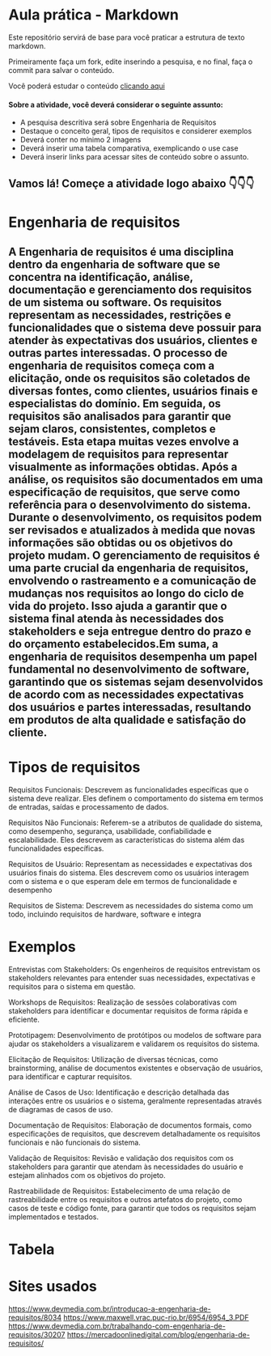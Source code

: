 # Aula prática - Markdown

Este repositório servirá de base para você praticar a estrutura de texto markdown. 

Primeiramente faça um fork, edite inserindo a pesquisa, e no final, faça o commit para salvar o conteúdo.

Você poderá estudar o conteúdo [clicando aqui](https://docs.pipz.com/central-de-ajuda/learning-center/guia-basico-de-markdown#open)

#### Sobre a atividade, você deverá considerar o seguinte assunto:

- A pesquisa descritiva será sobre Engenharia de Requisitos
- Destaque o conceito geral, tipos de requisitos e considerer exemplos
- Deverá conter no mínimo 2 imagens
- Deverá inserir uma tabela comparativa, exemplicando o use case
- Deverá inserir links para acessar sites de conteúdo sobre o assunto.


## Vamos lá! Começe a atividade logo abaixo 👇👇👇

# Engenharia de requisitos 
## A Engenharia de requisitos é uma disciplina dentro da engenharia de software que se concentra na identificação, análise, documentação e gerenciamento dos requisitos de um sistema ou software. Os requisitos representam as necessidades, restrições e funcionalidades que o sistema deve possuir para atender às expectativas dos usuários, clientes e outras partes interessadas. O processo de engenharia de requisitos começa com a elicitação, onde os requisitos são coletados de diversas fontes, como clientes, usuários finais e especialistas do domínio. Em seguida, os requisitos são analisados para garantir que sejam claros, consistentes, completos e testáveis. Esta etapa muitas vezes envolve a modelagem de requisitos para representar visualmente as informações obtidas. Após a análise, os requisitos são documentados em uma especificação de requisitos, que serve como referência para o desenvolvimento do sistema. Durante o desenvolvimento, os requisitos podem ser revisados e atualizados à medida que novas informações são obtidas ou os objetivos do projeto mudam. O gerenciamento de requisitos é uma parte crucial da engenharia de requisitos, envolvendo o rastreamento e a comunicação de mudanças nos requisitos ao longo do ciclo de vida do projeto. Isso ajuda a garantir que o sistema final atenda às necessidades dos stakeholders e seja entregue dentro do prazo e do orçamento estabelecidos.Em suma, a engenharia de requisitos desempenha um papel fundamental no desenvolvimento de software, garantindo que os sistemas sejam desenvolvidos de acordo com as necessidades expectativas dos usuários e partes interessadas, resultando em produtos de alta qualidade e satisfação do cliente.

# Tipos de requisitos 
Requisitos Funcionais: Descrevem as funcionalidades específicas que o sistema deve realizar. Eles definem o comportamento do sistema em termos de entradas, saídas e processamento de dados.

Requisitos Não Funcionais: Referem-se a atributos de qualidade do sistema, como desempenho, segurança, usabilidade, confiabilidade e escalabilidade. Eles descrevem as características do sistema além das funcionalidades específicas.

Requisitos de Usuário: Representam as necessidades e expectativas dos usuários finais do sistema. Eles descrevem como os usuários interagem com o sistema e o que esperam dele em termos de funcionalidade e desempenho

Requisitos de Sistema: Descrevem as necessidades do sistema como um todo, incluindo requisitos de hardware, software e integra

# Exemplos 
Entrevistas com Stakeholders: Os engenheiros de requisitos entrevistam os stakeholders relevantes para entender suas necessidades, expectativas e requisitos para o sistema em questão.

Workshops de Requisitos: Realização de sessões colaborativas com stakeholders para identificar e documentar requisitos de forma rápida e eficiente.

Prototipagem: Desenvolvimento de protótipos ou modelos de software para ajudar os stakeholders a visualizarem e validarem os requisitos do sistema.

Elicitação de Requisitos: Utilização de diversas técnicas, como brainstorming, análise de documentos existentes e observação de usuários, para identificar e capturar requisitos.

Análise de Casos de Uso: Identificação e descrição detalhada das interações entre os usuários e o sistema, geralmente representadas através de diagramas de casos de uso.

Documentação de Requisitos: Elaboração de documentos formais, como especificações de requisitos, que descrevem detalhadamente os requisitos funcionais e não funcionais do sistema.

Validação de Requisitos: Revisão e validação dos requisitos com os stakeholders para garantir que atendam às necessidades do usuário e estejam alinhados com os objetivos do projeto.

Rastreabilidade de Requisitos: Estabelecimento de uma relação de rastreabilidade entre os requisitos e outros artefatos do projeto, como casos de teste e código fonte, para garantir que todos os requisitos sejam implementados e testados.

# Tabela




# Sites usados
<https://www.devmedia.com.br/introducao-a-engenharia-de-requisitos/8034>
<https://www.maxwell.vrac.puc-rio.br/6954/6954_3.PDF>
<https://www.devmedia.com.br/trabalhando-com-engenharia-de-requisitos/30207>
<https://mercadoonlinedigital.com/blog/engenharia-de-requisitos/>




